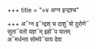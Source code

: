 +++
title = "०४ अग्न इन्द्रश्च"

+++
अ᳓ग्न इ᳓न्द्रश् च दाशु᳓षो दुरोणे᳓  
सुता᳓वतो यज्ञ᳓म् इहो᳓प यातम्  
अ᳓मर्धन्ता सोमपे᳓याय देवा